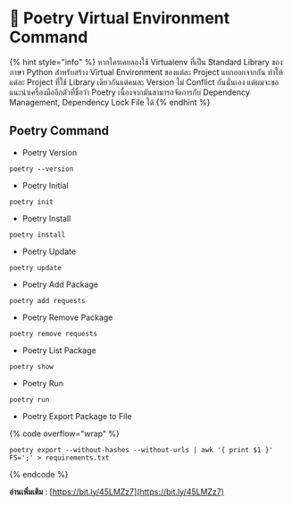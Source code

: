 # 🐍 Poetry Virtual Environment Command

{% hint style="info" %}
หากใครเคยลองใช้ Virtualenv ที่เป็น Standard Library ของภาษา Python สำหรับสร้าง Virtual Environment ของแต่ละ Project แยกออกจากกัน ทำให้แต่ละ Project ที่ใช้ Library เดียวกันแต่คนละ Version ไม่ Conflict กันนั่นเอง แต่ผมจะขอแนะนำเครื่องมืออีกตัวที่ชื่อว่า Poetry เนื่องจากมันสามารถจัดการกับ Dependency Management, Dependency Lock File ได้
{% endhint %}

## **Poetry Command**

* Poetry Version

```
poetry --version
```

* Poetry Initial

```
poetry init
```

* Poetry Install

```
poetry install
```

* Poetry Update

```
poetry update
```

* Poetry Add Package

```
poetry add requests
```

* Poetry Remove Package

```
poetry remove requests
```

* Poetry List Package

```
poetry show
```

* Poetry Run

```
poetry run
```

* Poetry Export Package to File

{% code overflow="wrap" %}
```
poetry export --without-hashes --without-urls | awk '{ print $1 }' FS=';' > requirements.txt
```
{% endcode %}

**อ่านเพิ่มเติม** : [https://bit.ly/45LMZz7](https://bit.ly/45LMZz7)

